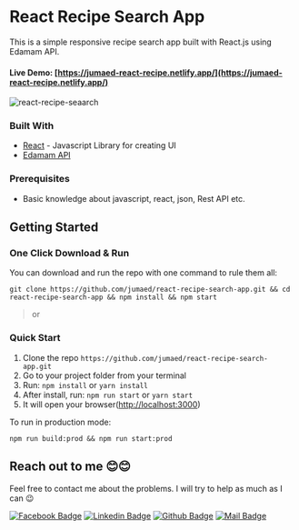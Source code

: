 # React Recipe Search App

This is a simple responsive recipe search app built with React.js using Edamam API.

#### Live Demo:  [https://jumaed-react-recipe.netlify.app/](https://jumaed-react-recipe.netlify.app/)



![react-recipe-seaarch](https://i.ibb.co/b6f6wv7/Screenshot-2020-11-28-104538.png)



### Built With

- [React](https://reactjs.org/) - Javascript Library for creating UI
- [Edamam API](https://www.edamam.com/)

### Prerequisites

- Basic knowledge about javascript, react, json, Rest API etc.



## Getting Started

### One Click Download & Run

You can download and run the repo with one command to rule them all:

```
git clone https://github.com/jumaed/react-recipe-search-app.git && cd react-recipe-search-app && npm install && npm start
```

> or

### Quick Start

1. Clone the repo `https://github.com/jumaed/react-recipe-search-app.git`
2. Go to your project folder from your terminal
3. Run: `npm install` or `yarn install`
4. After install, run: `npm run start` or `yarn start`
5. It will open your browser([http://localhost:3000](http://localhost:3000/))

To run in production mode:

```
npm run build:prod && npm run start:prod
```



## Reach out to me 😊😊

Feel free to contact me about the problems. I will try to help as much as I can 😉

[![Facebook Badge](https://img.shields.io/badge/Facebook-1877F2?style=for-the-badge&logo=facebook&logoColor=white)](https://www.facebook.com/anjumaed)  [![Linkedin Badge](https://img.shields.io/badge/LinkedIn-0077B5?style=for-the-badge&logo=linkedin&logoColor=white)](https://www.linkedin.com/in/anjumaed/)  [![Github Badge](https://img.shields.io/badge/GitHub-100000?style=for-the-badge&logo=github&logoColor=white)](https://github.com/jumaed)  [![Mail Badge](https://img.shields.io/badge/Gmail-D14836?style=for-the-badge&logo=gmail&logoColor=white)](mailto:jumaed21@gmail.com)

